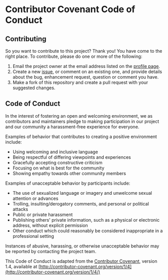 # Contributor Covenant Code of Conduct

## Contributing
So you want to contribute to this project? Thank you! You have come to the right place.
To contribute, please do one or more of the following:

1. Email the project owner at the email address listed on the [profile page](https://github.com/vbro).
2. Create a new [issue](https://github.com/vbro/cocoyam/issues), or comment on an existing one, and provide details about the bug, enhancement request, question or comment you have. 
3. Make a fork of this repository and create a pull request with your suggested changes.

## Code of Conduct

In the interest of fostering an open and welcoming environment, we as
contributors and maintainers pledge to making participation in our project and
our community a harassment-free experience for everyone.

Examples of behavior that contributes to creating a positive environment
include:

* Using welcoming and inclusive language
* Being respectful of differing viewpoints and experiences
* Gracefully accepting constructive criticism
* Focusing on what is best for the community
* Showing empathy towards other community members

Examples of unacceptable behavior by participants include:

* The use of sexualized language or imagery and unwelcome sexual attention or
advances
* Trolling, insulting/derogatory comments, and personal or political attacks
* Public or private harassment
* Publishing others' private information, such as a physical or electronic
  address, without explicit permission
* Other conduct which could reasonably be considered inappropriate in a
  professional setting

Instances of abusive, harassing, or otherwise unacceptable behavior may be
reported by contacting the project team.

This Code of Conduct is adapted from the [Contributor Covenant](http://contributor-covenant.org), version 1.4,
available at [http://contributor-covenant.org/version/1/4](http://contributor-covenant.org/version/1/4/)
